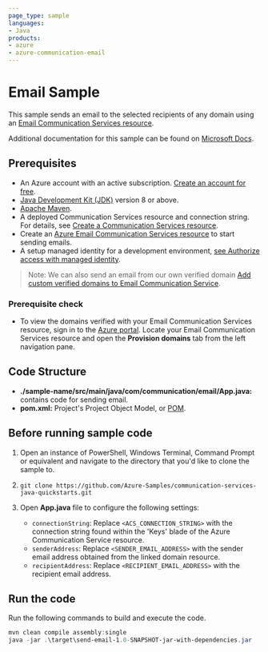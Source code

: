 ```yaml
---
page_type: sample
languages:
- Java
products:
- azure
- azure-communication-email
---
```



# Email Sample

This sample sends an email to the selected recipients of any domain using an [Email Communication Services resource](https://docs.microsoft.com/azure/communication-services/quickstarts/email/create-email-communication-resource).

Additional documentation for this sample can be found on [Microsoft Docs](https://docs.microsoft.com/azure/communication-services/concepts/email/email-overview).

## Prerequisites

- An Azure account with an active subscription. [Create an account for free](https://azure.microsoft.com/free/?WT.mc_id=A261C142F).
- [Java Development Kit (JDK)](https://docs.microsoft.com/azure/developer/java/fundamentals/java-jdk-install) version 8 or above.
- [Apache Maven](https://maven.apache.org/download.cgi).
- A deployed Communication Services resource and connection string. For details, see [Create a Communication Services resource](https://docs.microsoft.com/azure/communication-services/quickstarts/create-communication-resource).
- Create an [Azure Email Communication Services resource](https://docs.microsoft.com/azure/communication-services/quickstarts/email/create-email-communication-resource) to start sending emails.
- A setup managed identity for a development environment, [see Authorize access with managed identity](https://docs.microsoft.com/azure/communication-services/quickstarts/managed-identity-from-cli).

> Note: We can also send an email from our own verified domain [Add custom verified domains to Email Communication Service](https://docs.microsoft.com/azure/communication-services/quickstarts/email/add-custom-verified-domains).

### Prerequisite check

- To view the domains verified with your Email Communication Services resource, sign in to the [Azure portal](https://portal.azure.com/). Locate your Email Communication Services resource and open the **Provision domains** tab from the left navigation pane.

## Code Structure

- **./sample-name/src/main/java/com/communication/email/App.java:** contains code for sending email.
- **pom.xml:** Project's Project Object Model, or [POM](https://maven.apache.org/guides/introduction/introduction-to-the-pom.html).

## Before running sample code

1. Open an instance of PowerShell, Windows Terminal, Command Prompt or equivalent and navigate to the directory that you'd like to clone the sample to.
2. `git clone https://github.com/Azure-Samples/communication-services-java-quickstarts.git`
3. Open **App.java** file to configure the following settings:

   - `connectionString`: Replace `<ACS_CONNECTION_STRING>` with the connection string found within the 'Keys' blade of the Azure Communication Service resource.
   - `senderAddress`: Replace `<SENDER_EMAIL_ADDRESS>` with the sender email address obtained from the linked domain resource.
   - `recipientAddress`: Replace `<RECIPIENT_EMAIL_ADDRESS>` with the recipient email address.

## Run the code

Run the following commands to build and execute the code.

```powershell
mvn clean compile assembly:single
java -jar .\target\send-email-1.0-SNAPSHOT-jar-with-dependencies.jar
```
